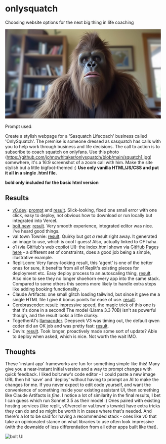# onlysquatch
Choosing website options for the next big thing in life coaching

![](squatch1.jpg)

Prompt used:

Create a stylish webpage for a 'Sasquatch Lifecoach' business called 'OnlySquatch'. The premise is someone dressed as sasquatch has calls with you to help work through business and life decisions. The call to action is to subscribe to coach squatch on onlyfans. Use this photo (https://github.com/johnowhitaker/onlysquatch/blob/main/squatch1.jpg) somewhere, it's a 16:9 screenshot of a zoom call with him. Make the site stylish but a little bigfoot-themed :) **Use only vanilla HTML/JS/CSS and put it all in a single .html file.**

**bold only included for the basic html version**

## Results

- [v0.dev](https://v0.dev/): [prompt](https://v0.dev/chat/onlysquatch-website-Xgd1YLDFay2?b=b_dcqeZQ06bIx&p=0) and [result](https://unvnwgcmbmi5qx55.vercel.app/). Slick-looking, fixed one small error with one click, easy to deploy, not obvious how to download or run locally but integrated into Vercel.
- [bolt.new](https://bolt.new/): [result](https://jade-wisp-0c6f50.netlify.app/). Very smooth experience, integrated editor was nice. I've heard good things.
- val.town Townie: [result](https://johnowhitaker-blithecrimsonpike.web.val.run). Quirky but got *a* result right away. It generated an image to use, which is cool I guess! Also, actually linked to OF haha. 
- o1 (via GitHub's web copilot UI): the index.html shown via [GitHub Pages here](https://johnowhitaker.github.io/onlysquatch/) - a different set of constraints, does a good job being a simple, illustrative example.
- Replit.com: Very fancy-looking result, this 'agent' is one of the better ones for sure, it benefits from all of Replit's existing pieces for deployment etc. Easy deploy process to an autoscaling thing, [result](https://sasquatch-guidance.replit.app/). Also nice to see they no longer shoehorn every app into the same stack. Compared to some others this seems more likely to handle extra steps like adding booking functionality.
- Claude Artifacts: one small glitch loading tailwind, but since it gave me a single HTML file I give it bonus points for ease of use. [result](https://johnowhitaker.github.io/onlysquatch/ca.html).
- Cerebrascoder: [result](https://cerebrascoder.com/p/137153): impressive speed, the magic trick of this one is that it's done in a second! The model (Llama 3.3 70B) isn't as powerful though, and the result looks a little clunky.
- TogetherAI's [llamacoder](https://llamacoder.together.ai/). Deepseek V3 was timing out, the default qwen coder did an OK job and was pretty fast: [result](https://llamacoder.together.ai/share/v2/FvX_4xAelqJljhV1).
- Devin: [result](https://sasquatch-life-coach-website-o1jm72vi.devinapps.com/). Took longer, proactively made some sort of update? Able to deploy when asked, which is nice. Not worth the wait IMO.


## Thoughts

These 'instant app' frameworks are fun for something simple like this! Many give you a near-instant initial version and a way to prompt changes with quick feedback. I liked bolt.new's code editor - I could paste a new image URL then hit 'save' and 'deploy' without having to prompt an AI to make the changes for me. If you never expect to edit code yourself, and want the convenience of something inside your existing assistant UI, then something like Claude Artifacts is *fine*. I notice a lot of similarity in the final results, I bet I can guess which run Sonnet 3.5 as their model :) Ones paired with existing hosting services (like replit, v0/vercel or val.town's townie) have extra tricks they can do and so might be worth it in cases where that's needed. And there's a lot to be said for having a recommended stack - ones like v0 that take an opinionated stance on what libraries to use often look impressive (with the downside of less differentiation from all other apps built like that). 

![bolt UI](https://github.com/user-attachments/assets/c0c2c224-eaf5-4a3c-b5e1-5860ac153eae)

